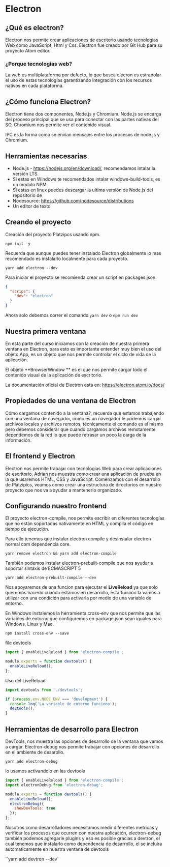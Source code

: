 # Electron

## ¿Qué es electron?

Electron nos permite crear aplicaciones de escritorio usando tecnologías Web como JavaScript, Html y Css.
Electron fue creado por Git Hub para su proyecto Atom editor.

### ¿Porque tecnologias web?

La web es multiplataforma por defecto, lo que busca elecron es estrapolar el uso de estas tecnologías garantizando integración con los recursos nativos en cada plataforma.

## ¿Cómo funciona Electron?

Electron tiene dos componentes, Node.js y Chromium.
Node.js se encarga del proceso principal que se usa para conectar con las partes nativas del SO, Chromium nos permite ver el contenido visual.

IPC es la forma como se envían mensajes entre los procesos de node.js y Chromium.

## Herramientas necesarias

- Node.js - https://nodejs.org/en/download/, recomendamos intalar la versión LTS.
- Si estas en Windows te recomendados intalar windows-build-tools, es un modulo NPM.
- Si estas en linux puedes descargar la ultima versión de Node.js del repositorio de
- Nodesource: https://github.com/nodesource/distributions
- Un editor de texto

## Creando el proyecto

Creación del proyecto Platzipcs usando npm.

`npm init -y`

Recuerda que aunque puedes tener instalado Electron globalmente lo mas recomendado es instalarlo localmente para cada proyecto.

`yarn add electron --dev`

Para iniciar el proyecto se recomienda crear un script en packages.json.

```json
{
  "scrips": {
    "dev": "electron"
  }
}
```

Ahora solo debemos correr el comando `yarn dev` o `npm run dev`

## Nuestra primera ventana

En esta parte del curso iniciamos con la creación de nuestra primera ventana en Electron, para esto es importante entender muy bien el uso del objeto App, es un objeto que nos permite controlar el ciclo de vida de la aplicación.

El objeto **BrowserWindow ** es el que nos permite cargar todo el contenido visual de la aplicación de escritorio.

La documentación oficial de Electron esta en: https://electron.atom.io/docs/

## Propiedades de una ventana de Electron

Cómo cargamos contenido a la ventana?, recuerda que estamos trabajando con una ventana de navegador, como es un navegador le podemos cargar archivos locales y archivos remotos, técnicamente el comando es el mismo pero debemos considerar que cuando cargamos archivos remotamente dependemos de la red lo que puede retrasar un poco la carga de la información.

## El frontend y Electron

Electron nos permite trabajar con tecnologías Web para crear aplicaciones de escritorio, Adrian nos muestra como crear una aplicación de prueba en la que usaremos HTML, CSS y JavaScript.
Comenzamos con el desarrollo de Platzipics, veamos como crear una estructura de directorios en nuestro proyecto que nos va a ayudar a mantenerlo organizado.

## Configurando nuestro frontend

El proyecto electron-compile, nos permite escribir en diferentes tecnologías que no están soportadas nativamente en HTML y compila el código en tiempo de ejecución.

Para ello tenemos que instalar electron compile y desinstalar electron normal com dependencia core.

```
yarn remove electron && yarn add electron-compile
```

También podemos instalar electron-prebuilt-compile que nos ayudar a soportar sintaxis de ECMASCRIPT 5

```
yarn add electron-prebuilt-compile --dev
```

Nos apoyaremos de una funcion para ejecutar el **LiveReload** ya que solo queremos hacerlo cuando estamos en desarrollo, está función la vamos a utilizar con una condición para activarla por medio de una variable de entorno.

En Windows instalemos la herramienta cross-env que nos permite que las variables de entorno que configuremos en package.json sean iguales para Windows, Linux y Mac.

```
npm install cross-env --save
```

file devtools

```js
import { enableLiveReload } from 'electron-compile';

module.exports = function devtools() {
  enableLiveReload();
};
```

Uso del LiveReload

```js
import devtools from './devtools';

if (process.env.NODE_ENV === 'development') {
  console.log('La variable de entorno funciono');
  devtools();
}
```

## Herramientas de desarrollo para Electron

DevTools, nos muestra las opciones de desarrollo de la ventana
que vamos a cargar. Electron-debug nos permite trabajar con opciones de
desarrollo en el ambiente de desarollo.

`yarn add electron-debug`

lo usamos activandolo en las devtools

```js
import { enableLiveReload } from 'electron-compile';
import electronDebug from 'electron-debug';

module.exports = function devtools() {
  enableLiveReload();
  electronDebug({
    showDevTools: true
  });
};
```

Nosotros como desarrolladores necesitamos medir diferentes metricas y verificar los procesos que ocurren con nuestra aplicación, electron-debug también podemos agregarle plugins y eso es posible gracias a devtron, el cual tenemos que instalarlo como dependencia de desarrollo, el se incluira automaticamente en nuestra ventana de devtools

``yarn add devtron --dev`
